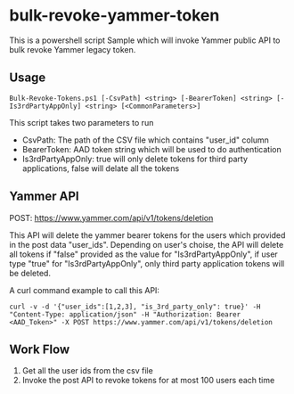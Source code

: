 # bulk-revoke-yammer-token
This is a powershell script Sample which will invoke Yammer public API to bulk revoke Yammer legacy token.

## Usage
```
Bulk-Revoke-Tokens.ps1 [-CsvPath] <string> [-BearerToken] <string> [-Is3rdPartyAppOnly] <string> [<CommonParameters>]
```
This script takes two parameters to run
* CsvPath: The path of the CSV file which contains "user_id" column
* BearerToken: AAD token string which will be used to do authentication
* Is3rdPartyAppOnly: true will only delete tokens for third party applications, false will delate all the tokens

## Yammer API
POST: https://www.yammer.com/api/v1/tokens/deletion 

This API will delete the yammer bearer tokens for the users which provided in the post data "user_ids". Depending on user's choise, the API will delete all tokens if "false" provided as the value for "Is3rdPartyAppOnly", if user type "true" for "Is3rdPartyAppOnly", only third party application tokens will be deleted.

A curl command example to call this API:
```
curl -v -d '{"user_ids":[1,2,3], "is_3rd_party_only": true}' -H "Content-Type: application/json" -H "Authorization: Bearer <AAD_Token>" -X POST https://www.yammer.com/api/v1/tokens/deletion
```

## Work Flow
1. Get all the user ids from the csv file
2. Invoke the post API to revoke tokens for at most 100 users each time

